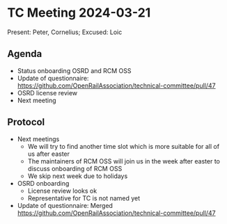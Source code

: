 # TC Meeting 2024-03-21

Present: Peter, Cornelius; Excused: Loic

## Agenda

* Status onboarding OSRD and RCM OSS
* Update of questionnaire: https://github.com/OpenRailAssociation/technical-committee/pull/47
* OSRD license review
* Next meeting

## Protocol

* Next meetings
  * We will try to find another time slot which is more suitable for all of us after easter
  * The maintainers of RCM OSS will join us in the week after easter to discuss onboarding of RCM OSS
  * We skip next week due to holidays
* OSRD onboarding
  * License review looks ok
  * Representative for TC is not named yet
* Update of questionnaire: Merged https://github.com/OpenRailAssociation/technical-committee/pull/47
